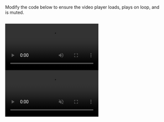 Modify the code below to ensure the video player loads, plays on loop, and is muted.

<codeblock language="html" type="exercise" testMode="fixedInput">
<code>
<video>
  <source src="https://storage.googleapis.com/web-dev-assets/video-and-source-tags/chrome.webm" type="video/webm">
</video>
</code>

<solution>
<video controls loop muted>
  <source src="https://storage.googleapis.com/web-dev-assets/video-and-source-tags/chrome.webm" type="video/webm">
</video>
</solution>
</codeblock>
